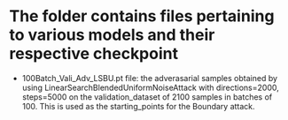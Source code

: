 # The folder contains files pertaining to various models and their respective checkpoint

- 100Batch_Vali_Adv_LSBU.pt file: the adverasarial samples obtained by using LinearSearchBlendedUniformNoiseAttack
with directions=2000, steps=5000 on the validation_dataset of 2100 samples in batches of 100. This is used as the starting_points for the Boundary attack.

